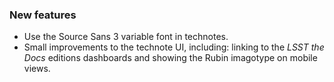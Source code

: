 ### New features

- Use the Source Sans 3 variable font in technotes.
- Small improvements to the technote UI, including: linking to the *LSST the Docs* editions dashboards and showing the Rubin imagotype on mobile views.
